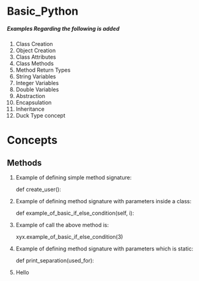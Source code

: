 # Basic_Python

##### Examples Regarding the following is added
1. Class Creation
2. Object Creation
3. Class Attributes
4. Class Methods
5. Method Return Types
6. String Variables
7. Integer Variables
8. Double Variables
9. Abstraction
10. Encapsulation
11. Inheritance
12. Duck Type concept


# Concepts
## Methods

1. Example of defining simple method signature:

   def create_user():
2. Example of defining method signature with parameters inside a class:
    
   def example_of_basic_if_else_condition(self, i):
3. Example of call the above method is:

   xyx.example_of_basic_if_else_condition(3)
4. Example of defining method signature with parameters which is static:

   def print_separation(used_for):
5. Hello
